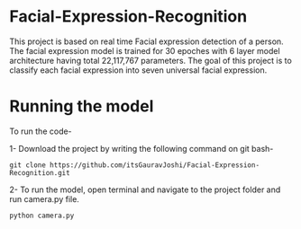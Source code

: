 # Facial-Expression-Recognition
This project is based on real time Facial expression detection of a person. The facial expression model is trained for 30 epoches with 6 layer model architecture having total 22,117,767 parameters. The goal of this project is to classify each facial expression into seven universal facial expression.

# Running the model
To run the code-  

1- Download the project by writing the following command on git bash-
```
git clone https://github.com/itsGauravJoshi/Facial-Expression-Recognition.git
```
2- To run the model, open terminal and navigate to the project folder and run camera.py file.
```
python camera.py
```
